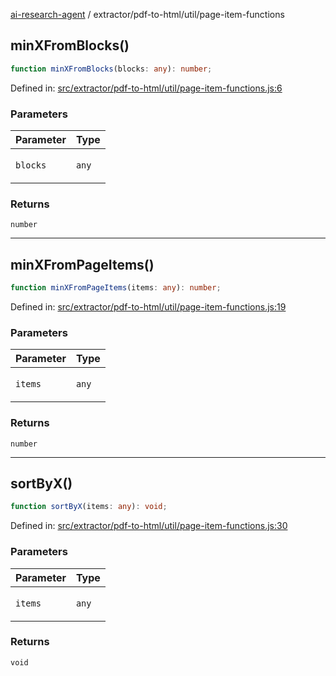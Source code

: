 [ai-research-agent](../../../modules.md) / extractor/pdf-to-html/util/page-item-functions

## minXFromBlocks()

```ts
function minXFromBlocks(blocks: any): number;
```

Defined in: [src/extractor/pdf-to-html/util/page-item-functions.js:6](https://github.com/vtempest/ai-research-agent/tree/master/packages/ai-research-agent/src/extractor/pdf-to-html/util/page-item-functions.js#L6)

### Parameters

<table>
<thead>
<tr>
<th>Parameter</th>
<th>Type</th>
</tr>
</thead>
<tbody>
<tr>
<td>

`blocks`

</td>
<td>

`any`

</td>
</tr>
</tbody>
</table>

### Returns

`number`

***

## minXFromPageItems()

```ts
function minXFromPageItems(items: any): number;
```

Defined in: [src/extractor/pdf-to-html/util/page-item-functions.js:19](https://github.com/vtempest/ai-research-agent/tree/master/packages/ai-research-agent/src/extractor/pdf-to-html/util/page-item-functions.js#L19)

### Parameters

<table>
<thead>
<tr>
<th>Parameter</th>
<th>Type</th>
</tr>
</thead>
<tbody>
<tr>
<td>

`items`

</td>
<td>

`any`

</td>
</tr>
</tbody>
</table>

### Returns

`number`

***

## sortByX()

```ts
function sortByX(items: any): void;
```

Defined in: [src/extractor/pdf-to-html/util/page-item-functions.js:30](https://github.com/vtempest/ai-research-agent/tree/master/packages/ai-research-agent/src/extractor/pdf-to-html/util/page-item-functions.js#L30)

### Parameters

<table>
<thead>
<tr>
<th>Parameter</th>
<th>Type</th>
</tr>
</thead>
<tbody>
<tr>
<td>

`items`

</td>
<td>

`any`

</td>
</tr>
</tbody>
</table>

### Returns

`void`
